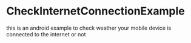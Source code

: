 # CheckInternetConnectionExample
this is an android example to check weather your mobile device is connected to the internet or not 

